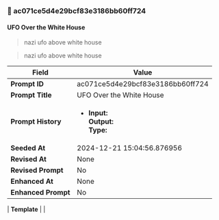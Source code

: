 

### 📜 ac071ce5d4e29bcf83e3186bb60ff724

#### UFO Over the White House

> nazi ufo above white house

> nazi ufo above white house

| Field          | Value                                                                                                                                                                      |
|----------------|----------------------------------------------------------------------------------------------------------------------------------------------------------------------------|
| **Prompt ID**  | ac071ce5d4e29bcf83e3186bb60ff724                                                                                                                                                            |
| **Prompt Title**  | UFO Over the White House                                                                                                                                                            |
| **Prompt History** | <ul><li>**Input:**  <br> **Output:**  <br> **Type:** </li></ul> |
| **Seeded At** | 2024-12-21 15:04:56.876956                                                                                                                                                   |
| **Revised At** | None                                                                                                                                                   |
| **Revised Prompt** | No                                                                                                                                                                      |
| **Enhanced At** | None                                                                                                                                                  |
| **Enhanced Prompt** | No                                                                                                                                                                    |

| **Template**   |                                                                                                                                            |



